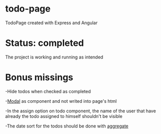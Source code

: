 # todo-page
TodoPage created with Express and Angular

# Status: completed
The project is working and running as intended

# Bonus missings
-Hide todos when checked as completed

-[Modal](https://ng-bootstrap.github.io/#/components/modal/examples) as component and not writed into page's html

-In the assign option on todo component, the name of the user that have already the todo assigned to himself shouldn't be visible

-The date sort for the todos should be done with [aggregate](https://www.mongodb.com/docs/manual/aggregation/)
